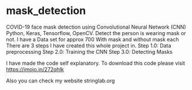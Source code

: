 # mask_detection
COVID-19 face mask detection using Convolutional Neural Network (CNN) Python, Keras, Tensorflow, OpenCV.
Detect the person is wearing mask or not.
I have a Data set for approx 700 With mask and without mask each
There are 3 steps I have created this whole project in.
Step 1.0: Data preprocessing
Step 2.0: Training the CNN
Step 3.0: Detecting Masks

I have made the code self explanatory.
To download this code please visit https://imojo.in/272qhlk

Also you can check my website stringlab.org
